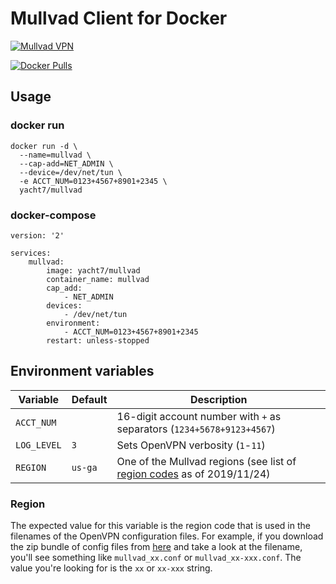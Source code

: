 # Mullvad Client for Docker
[![Mullvad VPN](https://mullvad.net/media/press/MullvadVPN_logo_Round_RGB_Color_positive.png)](https://mullvad.net)

[![Docker Pulls](https://img.shields.io/docker/pulls/yacht7/mullvad?style=flat-square)](https://hub.docker.com/r/yacht7/mullvad)

## Usage
### docker run
```
docker run -d \
  --name=mullvad \
  --cap-add=NET_ADMIN \
  --device=/dev/net/tun \
  -e ACCT_NUM=0123+4567+8901+2345 \
  yacht7/mullvad
```

### docker-compose
```
version: '2'

services:
    mullvad:
        image: yacht7/mullvad
        container_name: mullvad
        cap_add:
            - NET_ADMIN
        devices:
            - /dev/net/tun
        environment:
            - ACCT_NUM=0123+4567+8901+2345
        restart: unless-stopped
```

## Environment variables

| Variable | Default | Description |
| --- | --- | --- |
| `ACCT_NUM` | | 16-digit account number with `+` as separators (`1234+5678+9123+4567`) |
| `LOG_LEVEL` | `3` | Sets OpenVPN verbosity (`1`-`11`) |
| `REGION` | `us-ga` | One of the Mullvad regions (see list of [region codes](region_codes) as of 2019/11/24) |

### Region
The expected value for this variable is the region code that is used in the filenames of the OpenVPN configuration files. For example, if you download the zip bundle of config files from [here](https://mullvad.net/en/download/config/?platform=linux) and take a look at the filename, you'll see something like `mullvad_xx.conf` or `mullvad_xx-xxx.conf`. The value you're looking for is the `xx` or `xx-xxx` string.
